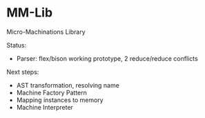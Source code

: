 MM-Lib
======

Micro-Machinations Library

Status:
* Parser: flex/bison working prototype, 2 reduce/reduce conflicts

Next steps:
* AST transformation, resolving name
* Machine Factory Pattern
* Mapping instances to memory
* Machine Interpreter
